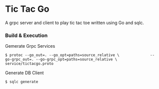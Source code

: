# Tic Tac Go
A grpc server and client to play tic tac toe written using Go and sqlc.

### Build & Execution

Gemerate Grpc Services

`$ protoc --go_out=. --go_opt=paths=source_relative \             
    --go-grpc_out=. --go-grpc_opt=paths=source_relative \
    service/tictacgo.proto`

Generate DB Client

`$ sqlc generate`